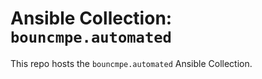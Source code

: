 # Ansible Collection: `bouncmpe.automated`

This repo hosts the `bouncmpe.automated` Ansible Collection.
